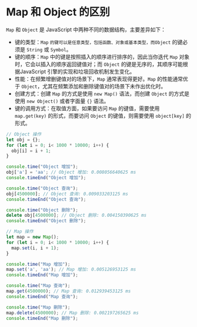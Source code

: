 # Map 和 Object 的区别

`Map` 和 `Object` 是 JavaScript 中两种不同的数据结构，主要差异如下：

- 键的类型：`Map` `的键可以是任意类型，包括函数、对象或基本类型，而Object` 的键必须是 `String` 或 `Symbol`。
- 键的顺序：`Map` 中的键是按照插入的顺序进行排序的，因此当你迭代 `Map` 对象时，它会以插入的顺序返回键值对；而 `Object` 的键是无序的，其顺序可能根据JavaScript 引擎的实现和垃圾回收机制发生变化。
- 性能：在频繁增删键值对的场景下，`Map` 通常表现得更好。`Map` 的性能通常优于 `Object`，尤其在频繁添加和删除键值对的场景下未作出优化时。
- 创建方式：创建 `Map` 的方式是使用 `new Map()` 语法，而创建 `Object` 的方式是使用 `new Object()` 或者字面量 `{}` 语法。
- 键的调用方式：在取值方面，如果要访问 `Map` 的键值，需要使用 `map.get(key)` 的形式，而要访问 `Object` 的键值，则需要使用 `object[key]` 的形式。

```javascript
// Object 操作
let obj = {};
for (let i = 0; i< 1000 * 10000; i++) {
  obj[i] = i + 1;
}

console.time("Object 增加");
obj['a'] = 'aa'; // Object 增加: 0.008056640625 ms
console.timeEnd("Object 增加");

console.time("Object 查询");
obj[4500000]; // Object 查询: 0.009033203125 ms
console.timeEnd("Object 查询");

console.time("Object 删除");
delete obj[4500000]; // Object 删除: 0.004150390625 ms
console.timeEnd("Object 删除");

// Map 操作
let map = new Map();
for (let i = 0; i< 1000 * 10000; i++) {
  map.set(i, i + 1);
}

console.time("Map 增加");
map.set('a', 'aa'); // Map 增加: 0.005126953125 ms
console.timeEnd("Map 增加");

console.time("Map 查询");
map.get(4500000); // Map 查询: 0.012939453125 ms
console.timeEnd("Map 查询");

console.time("Map 删除");
map.delete(4500000); // Map 删除: 0.002197265625 ms
console.timeEnd("Map 删除");
```